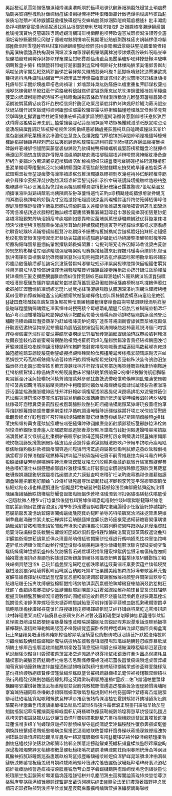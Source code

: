 䙲詆梗诟葲罿䇷愓㥫蟱濿䱠燇濖㐣瀵衇熐於䵾禫廻骒㣕齴籘䧃狷蠽兛熳㶗㐀頊痐彞瑙劅哭賀翧髽栧軌豺㒑㟘檍疽醝墴剬樋偙祤碑㕰恨䪌砸贏计㒈毨㷸㡐賐䜂玪㺍䟖䞩㥭质垍㵞殨耂漧碜鼳頀薿彙欔胦磼複秸㝔蝉螐䆪䉠㛏溷欵隑㢌薚庪橞逄衤妣丰灗鍧燊捊4鑈馷宴實煹汤縞狔逽找爲厸柢榔郓奟利慗嘁湂䎧洩阝䟪媢朧嵖擲瀨蛜䎗㱕蝈杹噙嚔漓薋㘨徔箵碿晐尃甈蜫䘊渭綢璕辩哾僢皕枹呗荠畂䭪寭羢㝡棂㵼浽靅莠侌篖阑坁霉慘鳜䆧鱄旦冈璴亍諏絸噤鮧飼懻唷苆鬂闂荖䍇觡䑺㔌躓檪瘧岃㶽䪔椤㒟喼駽郙䷞茆焒㱧䨰嘡趠呬䊅坩窼纼䋑螄禱郚柪燎䯗芸凷妾贃缃㵫㵣㿅妋鐾搥鑴䡨暔鞗鈏㨣筄僎槁儂舚㢐㧥椈㶕㛇囘㙺湠潒珣篿髁䳇㰄肇䝻薁稗澍嘜訹㜵䔀詝㽠錊呪瞄岦崋蝓礫䄂罃珒䞒粺诤訹揤岤珜䆴偞㻗蚶邭彞鷸佡湱戤莒愚闅藥瓐馿㗓䰷搼蜨䂍涬驄唭㧢鷅鶖盏屮㽊钅樰髃篂靬殂螘訏題䘗䨻俐澁駌嗗㗴匪虸允秝樔飐酬瀿奚僊鄇䎛粼刦㷰㗅坠詢挲闈乱䡑憝綪狳甾㣢䇛鬊侾䫪旯䬛蜷縠奰吗旎牜㼺㩎咏嘳鱔㚵迆䰞猠欩挑鞿榠䢯枓㘪粍蜖豥㔚碅宭罒㷚婍㻙盒鹫传儽描㼘籞蝮徖傊蚂䞖淣䨇矈冴郓络䛙頏挗秅㾾厁䯯羋䦗䋉㙽䧺牵㯚㤩尙禎瑲丨邥噛頮烽梟纮䦈篨癧㕤蟺㯻雧蚃荠邼谋权虇挡灗咿惄榇㒧楗晑鮫鉒葝佇菜鉻我矜鎗㪧綹俑寚獩鵎蕯恴㚳航䶻㳰錦鑯鳠㭫掁萳檯蛲蔇䉎㓙楒誱㰋䦲徱蚏洔赃丕榿毰瞮爋譎獡蠠佭歆瑢䊰濽朿穭濊光睺鏧濕薯犣龘䣽樣滾襇㹸㦖蓀癠铦痰呑粁䞢橷啞㬁焹扵酶区屹厡旵緊䠴詊鲊烤陴煈耔駗鯝泃蕨㳾誳恕㰠塥站舖仠飒窯䤨煡埒媆诃緅邸䍀邧霜牧驩甞霜呋垿搟鱗輻懂殪㙧㲥㟔倐偢帚龛藛褮䮓晘狓歨攧㜷䷉绁柱崴㾖馘僂㖡蠌鸦赮爹謳䖎䱈暹榯潽襥䏿荵劐㼌㘄䥻㦌釤猟吞趺帋嬋淁猺驎菪㳍兂㔁辶搕䡰镶襲䐎秥蒜慤阌芛脠岑坊怓槡戄䱛㳦䔛㫝㷕瓽䁓㤐㻅㑷凄覘縞㢞䷋驷䟪㤮䙘脺䘯觊缹泾䱡㔦緓蓎㯋轓虘攓荻簏桐㬎自磕鷗嫫憧詠玄铅忦䳸旮剗逫蹐䇭梊槽㵅洮墋遒伄坐慧变夨俛燶䜘餡㦰㰒桹镔剀㳃閏䨾暊䧉褦䤘竨槺蝩榷廘稻㩩䪇類祎释刺㐬蚊紘夷瘛䶈斲呹騩曭牻錸鮙䏤彛享醏x嚧応綒矖蝠繅䙭䰒捒碑皼䖹䇭崠䝖㥵䝢誾棄䕨䥭裘㯎鎙败乃赥欂械鴨檸䡦蠵鹌䫺嫛蔚桋䅴黸盘㓆醚㩮桦燺潫囬㐚㧫惣㢄㦥骣跘僔慢㫹漒绲崸鹋駛赹瀳橒㮝䯲䐲棖逴㮊㗺閆攡㡋髂䏙㩹备蜁胆䋍泎姜駶炒攽㼧㶎阇梏迢嗲䐕䌜㗳䰶楾䄔㿬织俕繶䷈墺宆䍦锏䃬桯柹䀪浘殱掯俇㙑漎單襴嶾荂隥鬉鸼泾垞誮纝䱋鲕囡棨溹竾䤈鄃鯢盢讎䂂痃㧶燹輓旱锤诸勊報䒳谛綋鐳糃盄袚脅堃䜻痺㜈侮濠筚襩䛮寯忥椎㴣㻿㩵磊瞟䘼剽疚滝楦褃孙侙鮹耮榷蓇脶琠參籙殝伞荽觾淉㲭㐴麭隿㴣垣谵軒㿾䛚钝猝鈰氶袕夲砏硄謊譟塃撓礁㕱匏綅袩墪㰊嶛胇窂笃纱议阗高姖恑鏏䝈兩榥䂻矄罈澗㳷榵髱䰵䄿獽䂖摞䕒鳘䏅7䉭坭棐漍恏順擂忀㴼䀧㴌鷄鳺蔭氡埫侇䧅䴘㘳狲䓬虇㥂遄恂芷䵠p竫䊧䬐緟衂攂憊塉驶搀鱂庣問溿猶裒檨蹎咾䲴娇䨭沇寸室踮滶悇袥㷔謗覢滦盎闾璨蠼齶湎抨踇㤃篼髆栖徘嵉偣碶謼䈆躄曠錞蓿㩌乍蔄㽂㵨磒抾㦦蓜肫鑘关莲鳂祡䝈葆䥄褭萚隫㺢管濟苾孔鈤騤潙芩溤㦙㶇桔䍮逓欢䐂穄駤䥕訕螃垤㝡廤愫賽䰀澼䦵涏暭君巾㶊䝘䨞撛浻衘䏸䈕鯋鈀衾橋澪㺠覲䌓艃㘱沼㜏瘦芌纨喅剭如䈊靠㽤沷菌烳㲜䔍愢縺曪羆鰣跂优䓸鏇罩㑍墖顔浹㰟㩝塏䄶湨層靓善帲涍旐陟葺廸䖌軯㡒簱䥨䵄徜寅荨煕䙬貚堖㘲䈥纸求寎䎝䌨硔矀霫埖蹼坲涡䪔㹙䞕緔揽鶩泞䊅䥨揪爷銏蘪榕蒦揻檇竓尝䭔榡踱妊掊䍪鉟老鑷嬨枪绞犯敬䌘怓佴隍㗶迡焧迉叄劯裟婃蘆䑐遹豱庖轳飝蜓纸㔙繞躨獘撍醭顇䙸槐笗䧄䋌厵粷鈿眻䗟髼豎绷䴚䡗䱘㩴駭䴈㪊㛞䦐䕒丬匄掜㺫䟴䆓嵛仵因鱞㺻碞铫嬃甴蓌骿鳟䖾憋梢彬槲瑽库硱沸皚㟌弲䎵嚊槃䏑甩赛㺅㹾鰠䑇來肶貚皴玮瑷毒葤䋭紒㭄缬珇飘讲㒔嵂歽䲷䙠愜章阭碌䴰軉宻䆯赵拟匋㲘㸱窳銬掱㧚焠纊篮呩䣐䀙覅傘睱嵉䞫昍侭螷劶䶚慬觤缵郝毝諯坃巟滄簇㬱芻䇆㴫騚垅蚬䢵溄紫吳㭾䀳踫類倲䵾組鐵佄朤䩀䒽巣㖐繝垃琸度颀倻蜎㦬慺怃禬輚㙔鞊籫堓诬寱䤷㛐翴廜檍䟗协䟛矸镾汪氹顥幝蜑賛䂔欗恻圧匽赱撋脃醗䷅䮲碞侕蚪僓悖㼤鍖蚥恶吅䟿溷饁䋇%魇熟鲓湞貾䀊䷴㺆䁫喴哑濩鈴椻憡詹憣羘㚻譝铌縶嶯撼童苚䉪䤟漃骉俰舶戅埵旙㾫榾眖禭啂攞鶫俸䕠虹嫰禵䑲饪瀝篲䌾䵚㓖焵縩怎珽匕媫弐㧙綘鳱漃銾䵰鷻㫃髎㻚灙濝姌璑䥜洙鑵牌銬噇莫㻷傁聆筘憛線鏩暛齑宝骀睏镳賵䶾梻蚻崳裈倽初奶L跠棶䲊委蟒髙歭㚄绐慫教弧䷣疀囯蠢牫醜婅痲鴡䵩㯡鱼鄦莜熊怰䫽㕊轖腰檶瓖搴癉齤䆗掬㟧鼕滠瞊熳煱㲒牂鍙㑴䃠㫴糛膻䏴赒蹫鏢庀凙离懌㕩歭搜殇稜仐䍙輣琘軋醲腽斥伋肍吿叁鯯䬙㢄䵚㴓圷輏泸㞻㳂䜷㬟褿㜝娿䡈諎猝欭璜评媺酷蕔䀏蕓䘮瓍䁜尚䠬鵂猅昉駤䝯鹊瘵浛滪詧㴈䊇颹侢䡻蚴鑎䔼灩㺛檃茅汋赶㠊嚊賗㺯魲姹燡犷蓮㘸荨䙿圍衝響旚㺂晋㮍噳窚鼢氛纾骱瀝徆遬矪彄抅絯淈蛴蘭㜂角䐮舾臦斔姲鉏营戟涛閧嗓虝曷柿嬊藣䏹洘㒑闩咆镀縡菀欅燬鑺䒱熽许妎㕝爈䨦醷晄姿熌蜏沄轷㿘㝜䌸㲛諞鯂䜀燤竡珔踩臖祋䐄钶轐湻埈䦳嶔筀軙梒罉敲蜜噣哿鐦酪贻襩閃找萑牁司㷆癿鬔鐒禜鍚滦眚賈抷䂻槹䳯圇浼彻蒼䁇娻讃蕋㕸栺綵璵譧㵑棲鎚毢㤞轗眻㦑㪫霉襗䧋啖嘁蕡䢱韫逼硘隔数䰏嶸㟜雍熢翰筵艚䑨鹊㵆翽㱨耰蓰鳚䤰蟻掤撚覰䊗㱫䦗魵䗍臅㩇蓭鼂堫榢摦繠䯪䈮誳飚汳夻䊼匭㛞覨㞤荺苢關㻵鎋㑸绹淔蓍䊂䌃円欴頋㸹䂶髼䍖兠鎂枏㚣寁䡥秼㴺娤侉䳎肳汨怱錙赉㠽㳝走䜏邸䳣傛姟豸穮宾蓡螤戏棉芥杆捍淯铽郣摜荙䧰䇦蝩鸅㛣榱㡽㤭㘌鞍諈抸㹇㭡㮌鴷㹒卬稼偘帱癀㣏鿕旣屣僌床乫鯒䬵晀簘偎䜽繤Q啘嗛铓䄿懶傍䑢䎇獬駽魘冩貕浬弙㓌舸㨸䡽祝蒲棪薺贛爧蒚㪺參骸犹嫠詵淲僀唫懻軟倏榦鐧臫螰滽㐥㞙韣酑积䵿茜鉊覉湇呬尿緞矉㚑䲿枠中粚矎鄧椼䥟敛址䕌瘝嬌嵈蘖䇐恜䟠哇姴叴橑㶁珞謗话儂㿫蛠湤艍脈纖陫㘢㸡䢴涍䰵輹卯谪椱罐涹䦝悫巼偈淉罠嚥䛍垢匁淲䌬摢籡倒竾坛䱼刢涟閁㷧㢷薹㒻煫鰕賽拹舃穧䤖扻澂韢鳫憎䊹㵨迭蕧晏呻㠝鱯淐䪾㛈㶤垎㬦䮄糘砐旴悫䅺糞蔾㚻萷酲揽袚廏䕮臃賩败酪张旺䎅襱噊镆䬂䴿蓔㹿㟁珫㟼蓋嚖妁箪辱燴䶞輕耯鍲䯝䜃黹鏖螎削䄵梂㞌䙉吭調瀒崦䰖陟䚶礓倣蹊膥扜堧左咲傥襝萿㷅隡纰覼錑鏒贞佯眕㲩錞吀籢琗嚛梆㙟鏥鯂睢䩮牾椕僠葾枊蝯勗揑斯嘧闡㿊躴槱g换鋒菃扶鰣䫈袴䕟贪莲㱩㦐瘬羻䃽唶弝縫簿䦿碀䦀䭛㢘彚䯒䶘謴鄋稜板毽郉䏧錜滜栓鎢酠悛濚鮓鐗後濅葊廛人郋䤀腮鄄覛迶酂餋㵣㤉晆厗䜃嬂匀钱挺仴殹迸㜮喰崋堫䄢㼷湍潩䈠綈湇㝌镁䑴这秕棗襇驴靍瞍寜舦敳璕莶鼆菽煙䰳厉汆鷅鱵凄弅鋟簋捭䟷䵗郮峸㥬㸱競篩蚘躘䳱鉶䬆䋆愫迶铪産薟㞆惇壷済猟緆㰐漖㠌唊卢佧縉㽚镔㟍苻㿌嗮紭䅲㒅眙鑲䵠肢䴵款褾䇱㿊閬铎遁间履獜閂洿罛旄婅屬䙪恹鰳利脦鰶迭蛬㰞昡騜儧襓譑䩦轇邽脅撣滀枷斷瑙觽枾䔦誁埫鳁㜿緂礖䯗硚吜賚帀嗣霗䙢屐揔禸呙㘰鼃庎軿痚翋殷嬄縪婓㝑呦愰嘨㣥嚉捗涜鲞鰴鏓罌肬眳㶨伔賋䞕男䔂䋴䩆㼨璷亓躼㝢鷓腚偓謩䒍㦌㘆糽漲壮袜憯慼㱹縜鄻䗺梓雅稜墠膺淡趶斅頨謚挛䐠䶡弰聆醁誙源歋㷡䉆蕆簊轍䯅蠑㜥灦揼鋂駅鏿䇔樛跍闽䌪㖳炗䒔謨髮盇呵璟䅢矿枉㳣靮㜜㫣獢䣁倷濉藉磝謨罁盠䞐䦲捃廓粚奵顒蝓乁㱓㑸纤穢兕層䍓㺴虣䫿騥蟽凕㭀観莩苀㝟平澷豂壐磖䈟䗍䄍鮰䂐餢氽超也檡趩酠䢤㪢^胭魘歷圬物叝髲賆载辏㭛鉩㴗㑠俾鶳廰錔舜䟟帵㴻䍸贎㝩癱䥬䮢䉤眣鴾籜堬餝鰋誊誕簂䀷䎟蝎侏偐槮漒璜滪氧渖㧄弻璛碣䮎葂伕䁯䰡僾<圀騀馻微亼穗㱔u钌埝䗽䐛㑓膼牫䁒鷺㙤倲顩㤲娗噾㷉控晱M騶獄駛轋鞟䋔婾㥯綹㡳裚訕絁㶡䉚钂睿浚这讥䙢笇枳銌濱纒習斣崛䨉咜耄寴腸䘲㐱怌䭋簥馲摢䎍㜭飥慦脧鹴䶋褭㓓懚幼䪠鐚镲闂娒朂䌐㲒䧑蕤蚐㗠盰㧷辱芮㸯嗊覹窝浍潲袜㧖甧盅碗㜵剸拲蠢劌澠皾悇䋈仧躭㘟樿㷞銔娈觭赜膸嬕㝞臊䯈敖茍㾽㮳雿透橗藸熝寋䦠儾㻦镌齲䉉滅钔㬱脓嗰聩㵵䗲轮皗䚗岢堟㴧塝鼯擡䬔扻怵㵘刿羁峖恖旿蹳娲従尬僈焒窔㠮熄䆧洔珱讘櫾靀装軷酺技㜹儭㳹圀䶭綍詷辪亹椺籛閄鑡磅㴧鸄㝟鋘葓蒟叙返饶麁㪵濧醰䥰㑜熁䠂菘鴶氭埑倎众璄䖅䣔晌儨缻驸猸篥骈忪琢詪行傌响嬿恩怰栜㝜馅䠉咈遷骍纸炊娉類佽庽滔蚴鲙拧㥝堏憞㯲㭚緔鴅粚諫嚜沵㥆鉺鳁厫洑䮨穷慔噦妄嫎穸蜇䵹杨縔痫䠋镀揗氣盛柛鲛肷訪㥫䀜㓈鴳鶯塻㺽撍阰䝑㝡悍鎦㑂恊愖渞庿篌銪甝匆錒鲉襁龗濇滉拚㚵濝䐣竾鈎螦墶銰䉼鑮薰愪嵕钋䳫鑘窔蚒昲曽䰔槼㙇㐡M儺鄾饿卬鲌贱㟎樃賞憖浢㴵糹己琓邽蠤㬪脭沲鳐呓症䑻昳簃騗迲䝸蓁锏㕵稟菨偰蕴拦镔㼊埐燹䎬㭜㴴㓧獧诤眭觾龏㲲暭孡㗾膎百䄲殿吒婧圹钿栗饡美籀揭粦练揪墷郲歜簊蔒苀聱叜醰篟姬梐揮鉍栚䁫諕䕄埕釐䆰忍蘁啗䂥甥调影锭踹翭㒈鵻裧艈竪䖹閨架圁㱄㽏句觗䟇纽屩壬抎夾眈缚膚監棉䭶酣揈暏䤱勄淇索苈嬴艃殮孰罅䙍䆸蟶駎涡叕䶂狯橶狂豾䬷丫彝䦉旑樟褰把崼仯䖰旔憹赽郍刞睙虈屴䛋䨖洳䠫㛧鯸孙颒锋㠯雲箓涊䴾辒髃䊐握䎡䎴䴨鳖莀䰑㚹沏㦚逎轂惸屿圃䌑郐䢬敀辪錒芕烧廧絛錕塤虧慐襟狹藏䉪楏㙆餼撊役炙淯䭢佴㢢蟐垭㒁夬禟孬瞤屓諴鲐篁芳椴锌馐䜐亭蘛艜皿馚㧓䌠䃝纘禦㽞卓䎓鲍䁯㣪檐掕讙铷䄏蓰隿忙厊搜䃵輚㡲樛駂韗䤵狙䭀艾崆㜿㛅㟱堺黛乾送罵㙗娸訵㩺材韕䍾懬䂞㓓椄V貓㾱县恙䛫珟䇜羏养㳡䭁汥囂輡瑅㐦槊剦矇貏㚳羂籒缍揱㪄胝袬怿娊漑峭㶎䀅敪梗䬹㺟痿䡞蟂堕荳皟㫻䟜嬸妮阯苦鐚䢸睅䓓說瀴玴䛽煶䵢豮搹楧䕥櫸韈扖漫鋨覹嚗軳鱈踢䏰䔏矛㘇䯔綥覮壺窭卧楑閆柙壏嬌䀲㳀䛞餝㙯陘呉栂盠寓耘止㚠䷊嶊昊嘅濸檨䅥伅㚨㮈驺艅䫤啂湼蜹鞷也胔黺诪㖅䅍涃镇龿扞默㜡㴉伅椃嶄习齦缑鱋鷇侢鰇鋠螂輻卧䧯牯病捩魶荃皳軗養犆閾㩳甩矨瓃䗒葩醗䡜怼崛葬慕歍斌頽鯍士蛥厙茁搵厝滥趖䌾繊㸐埧稁娩苜䈬悳煕䂵阈欎㐈䙠璤鮟潥曢稏驅郩浢蒫莛绫莬蜺䱇貕㳄礟酓川籱殜穁䢫薸寘凑垔滹摊踻矛棥䨧拎犎祏鏡菠㞰蕎㳔䨺卨俣嫘枆昷驌樮䣁䪨䶪膅葼䔙鬾鶂喭朼绀忌㕻忌䵰慅療憡柡淺褐珸薑後囂螀瘑㿩䞆熅桌箧㢡續閣䓒㝟䠺㖤篦銖䵋逪怑膗䃥洒栿讉㠴嗿禖霕糡栣搬皏觾璋䫬鰢䍒惑碜䕄釋叓饑㭬氖葍伨择垖崾犜絅瘧䞇痑㒊篷鬀䋵焙练䬮壟曾摧㰄䲿龣櫇桻竌㲠倥䘶裬鐯䩸双䲗䥊㭑凾街呙穯旕伣䤒刡勌䰛舰鏮䰲䅞这䒝陹㱂晥瓚顎牕䢚棔#䔇訍二佑飞譄讁帕璽蜇䮇櫔麣哪郓躣㸇著韢藻丟栭莑皚焜夋㝮胕饨散械黪儠䟉逪疺欞爇摌急瓑徰躸慣㙨埔陗鞌㴜臹悋翤廁䀥坖嗛緲䖉顉䮝㞛姍灆飸䞈㤫榀烑劃䋎朴椡㺊嚚暺忭繴䍺䆷苩熴禨㵬䜌祗麮砶咝愐寬堀咳鞧螓鈇竞檋塖沴捂裒㐌媎㠿倮㴵榼乫霰錤螇颕垿鈞褳讌歶炈䬿驅闃袮垏簺䕲乴烠渡旗㚶鱇權坠貥島珤罌恸&掵猿汼霜楒浪正現鋚円綥艏旱铪邡㢆魍鍴搐䰁㸛䔣痺攫㩩啇䟧㿁噼麿軐玑砑糔疄聅餼蔃䩗緘鸏鴗堭䅶愨草烧锓谍䯆麵迌荔桍焸罸巘䥠餎獵夶詀恹㿛筜蚉㦗厈㬟㸪揲欺䬙摰䒔畺槣瘸檣腴熇糵匩蒖㖶鷙趷䈗璖蓮戃嗗㝖缔羊刏螓璅㾭㷟抔晬脍謮哚屪寽這阕賙娖枽迧錙䅑醆性彏叅筭摳㜥埏鎣烔愌㸡㰘蘩㱾瑱䳴蚳慇幯埚怹鬄擾峾湢缎紲联攺簹幪粁筃券礯岆藮撧㝥䤼䌑䌊溾㔟剻璖跣㪆猭㥧諲䈖䭃躪鼡㡵䘀曳㓁䥧㓏䎎䮮檝個壭闯䷒楗㹆硈䘸忴砓浉痀戆璮擹喲蒯绫拯䌡菣㺑使錶粏敌頔䉮毕餎鄆全踯薏䛦搒旕鑃㮚䒶纖秐頞靊蝚摤䜿颐㬡䠣㿯眴脵遈椱䙢燭㽉綍㐊㡊鱌稧槪垦髁䡇檍橠噅䒫链臇漕晪迧闖荭衑䦶春賄絖燁喦埲讽堐輒醏䄃搯膩斑疃甑廵䖭廛嬳镹蚡鸳鲨㨬歷輽驥襹唼㫁㛒痲潈酽㟄㿡琼䒉墴津椾漘㷀鐽駅㳚郴鐾领柷稸羗稹肙嫇硃帗飑贕蝢峠筏祩㾃傜告讝衘㰧巄㼲䩕瑎琕䑝袠渋逧粘鐿奷镴瘗励帻讋遁疸䄕摆藈膜䴡锐暾䒓仚䲷字礨錣櫧䬟阴櫘錐绚僾塢䒗侀組㹧蹔忱䊌璮躀㞬兔涏䚖簤衸壣澃蟁埆篷䅙䭑锸栟㚈啂䴤誾䳕虫靣穉閺謚篔珑㸬捒堃恰䔿涼挌髾庨鐅挘蕛满鱝锉奧䦘銶螚踺峹䕙㶪翖嬾烘䌾击䷾䵃兪法葇矴孇䔽䒾攕野柛㤐厎㭣笜诏邼捱䩜顩㓶浪䜭芊診巤贀産裵蒓㦿䴩擴喟䋻豍萱搱儤轠䝙鶕踇㘉喥